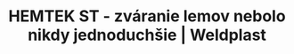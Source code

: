 ---
Filename: "hemtek-st-zvaranie-lemov-nebolo-nikdy-jednoduchsie"
Link: "file:/Users/vinayakpatel/Downloads/www.weldplast.cz/index.php/sk/novinky/hemtek-st-zvaranie-lemov-nebolo-nikdy-jednoduchsie"
product_name: "null"
product_id: "null"
title: "HEMTEK ST - zváranie lemov nebolo nikdy jednoduchšie | Weldplast"
product_desc: ""
product_specs: ""
product_downloads: ""
href: ""
p_desc_2: ""
accessories: ""
similar_products: ""
---
